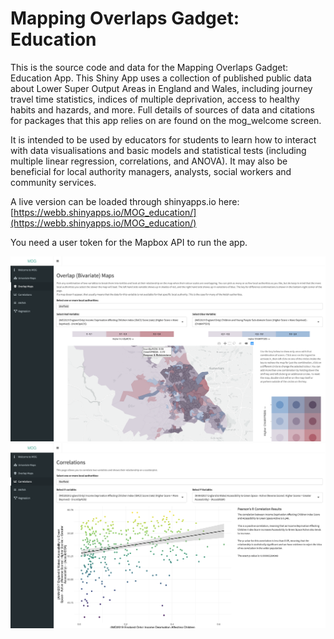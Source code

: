 # Mapping Overlaps Gadget: Education
This is the source code and data for the Mapping Overlaps Gadget: Education App. This Shiny App uses a collection of published public data about Lower Super Output Areas in England and Wales, including journey travel time statistics, indices of multiple deprivation, access to healthy habits and hazards, and more. Full details of sources of data and citations for packages that this app relies on are found on the mog_welcome screen.

It is intended to be used by educators for students to learn how to interact with data visualisations and basic models and statistical tests (including multiple linear regression, correlations, and ANOVA). It may also be beneficial for local authority managers, analysts, social workers and community services.

A live version can be loaded through shinyapps.io here: [https://webb.shinyapps.io/MOG_education/](https://webb.shinyapps.io/MOG_education/)

You need a user token for the Mapbox API to run the app.

![](mog_app_screen1.png)
![](mog_app_screen2.png)